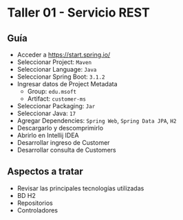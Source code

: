 # Taller 01 - Servicio REST
## Guía

- Acceder a https://start.spring.io/
- Seleccionar Project:  `Maven`
- Seleccionar Language:  `Java`
- Seleccionar Spring Boot:  `3.1.2`
- Ingresar datos de Project Metadata
    - Group: `edu.msoft`
    - Artifact: `customer-ms`
- Seleccionar Packaging: `Jar`
- Seleccionar Java: `17`
- Agregar Dependencies:  `Spring Web`, `Spring Data JPA`, `H2`
- Descargarlo y descomprimirlo
- Abrirlo en Intellij IDEA
- Desarrollar ingreso de Customer
- Desarrollar consulta de Customers

## Aspectos a tratar
- Revisar las principales tecnologías utilizadas
- BD H2
- Repositorios
- Controladores